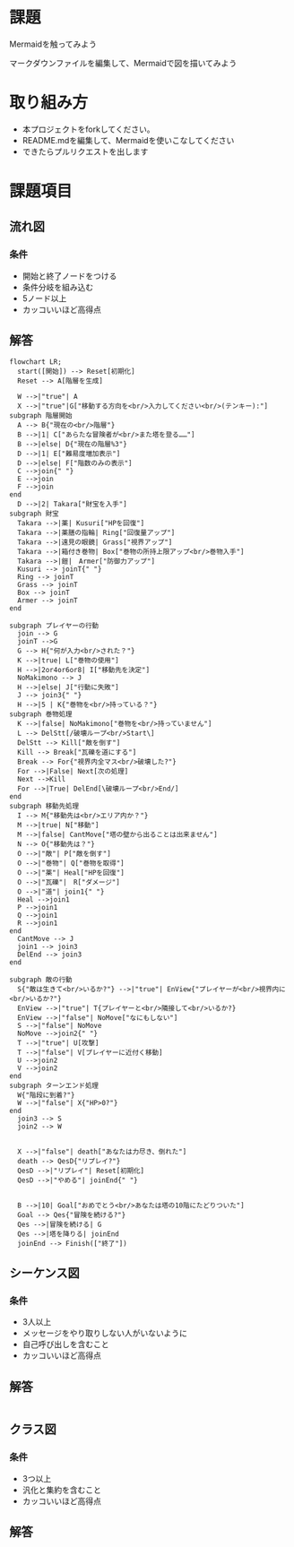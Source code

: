 # 課題
Mermaidを触ってみよう

マークダウンファイルを編集して、Mermaidで図を描いてみよう

# 取り組み方
* 本プロジェクトをforkしてください。
* README.mdを編集して、Mermaidを使いこなしてください
* できたらプルリクエストを出します

# 課題項目
## 流れ図
### 条件
- 開始と終了ノードをつける
- 条件分岐を組み込む
- 5ノード以上
- カッコいいほど高得点

## 解答
```mermaid
flowchart LR;
  start([開始]) --> Reset[初期化]
  Reset --> A[階層を生成]

  W -->|"true"| A
  X -->|"true"|G["移動する方向を<br/>入力してください<br/>(テンキー):"]
subgraph 階層開始
  A --> B{"現在の<br/>階層"}
  B -->|1| C["あらたな冒険者が<br/>また塔を登る……"]
  B -->|else| D{"現在の階層%3"}
  D -->|1| E["難易度増加表示"]
  D -->|else| F["階数のみの表示"]
  C -->join{" "}
  E -->join
  F -->join
end
  D -->|2| Takara["財宝を入手"]
subgraph 財宝
  Takara -->|薬| Kusuri["HPを回復"]
  Takara -->|薬膳の指輪| Ring["回復量アップ"]
  Takara -->|遠見の眼鏡| Grass["視界アップ"]
  Takara -->|箱付き巻物| Box["巻物の所持上限アップ<br/>巻物入手"]
  Takara -->|鎧|　Armer["防御力アップ"]
  Kusuri --> joinT{" "}
  Ring --> joinT
  Grass --> joinT
  Box --> joinT
  Armer --> joinT
end
  
subgraph プレイヤーの行動
  join --> G
  joinT -->G
  G --> H{"何が入力<br/>された？"}
  K -->|true| L["巻物の使用"]
  H -->|2or4or6or8| I["移動先を決定"]
  NoMakimono --> J
  H -->|else| J["行動に失敗"]
  J --> join3{" "}
  H -->|5 | K{"巻物を<br/>持っている？"}
subgraph 巻物処理
  K -->|false| NoMakimono["巻物を<br/>持っていません"]
  L --> DelStt[/破壊ループ<br/>Start\]
  DelStt --> Kill["敵を倒す"]
  Kill --> Break["瓦礫を道にする"]
  Break --> For{"視界内全マス<br/>破壊した?"}
  For -->|False| Next[次の処理]
  Next -->Kill
  For -->|True| DelEnd[\破壊ループ<br/>End/]
end
subgraph 移動先処理
  I --> M{"移動先は<br/>エリア内か？"}
  M -->|true| N["移動"]
  M -->|false| CantMove["塔の壁から出ることは出来ません"]
  N --> O{"移動先は？"}
  O -->|"敵"| P["敵を倒す"]
  O -->|"巻物"| Q["巻物を取得"]
  O -->|"薬"| Heal["HPを回復"]
  O -->|"瓦礫"|　R["ダメージ"]
  O -->|"道"| join1{" "}
  Heal -->join1
  P -->join1
  Q -->join1
  R -->join1
end
  CantMove --> J
  join1 --> join3
  DelEnd --> join3
end

subgraph 敵の行動
  S{"敵は生きて<br/>いるか?"} -->|"true"| EnView{"プレイヤーが<br/>視界内に<br/>いるか?"}
  EnView -->|"true"| T{プレイヤーと<br/>隣接して<br/>いるか?}
  EnView -->|"false"| NoMove["なにもしない"]
  S -->|"false"| NoMove
  NoMove -->join2{" "}
  T -->|"true"| U[攻撃]
  T -->|"false"| V[プレイヤーに近付く移動]
  U -->join2
  V -->join2
end
subgraph ターンエンド処理
  W{"階段に到着?"}
  W -->|"false"| X{"HP>0?"}
end
  join3 --> S
  join2 --> W
  

  X -->|"false"| death["あなたは力尽き、倒れた"]
  death --> QesD{"リプレイ?"}
  QesD -->|"リプレイ"| Reset[初期化]
  QesD -->|"やめる"| joinEnd{" "}
  

  B -->|10| Goal["おめでとう<br/>あなたは塔の10階にたどりついた"]
  Goal --> Qes{"冒険を続ける?"}
  Qes -->|冒険を続ける| G
  Qes -->|塔を降りる| joinEnd
  joinEnd --> Finish(["終了"])
```

## シーケンス図
### 条件
- 3人以上
- メッセージをやり取りしない人がいないように
- 自己呼び出しを含むこと
- カッコいいほど高得点

## 解答
```mermaid
```

## クラス図

### 条件
- 3つ以上
- 汎化と集約を含むこと
- カッコいいほど高得点

## 解答
